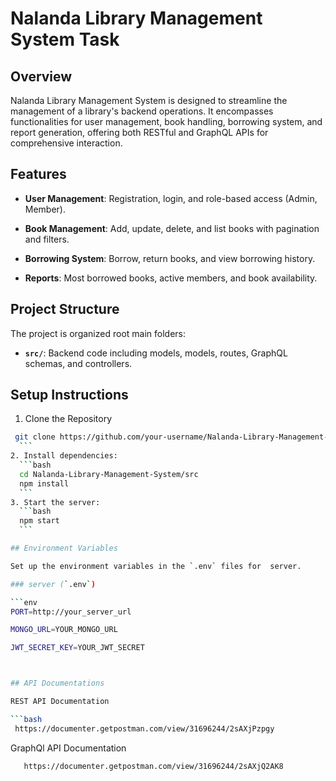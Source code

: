 # Nalanda Library Management System Task


## Overview

Nalanda Library Management System is designed to streamline the management of a library's backend operations. It encompasses functionalities for user management, book handling, borrowing system, and report generation, offering both RESTful and GraphQL APIs for comprehensive interaction.

## Features

- **User Management**: Registration, login, and role-based access (Admin, Member).

- **Book Management**:  Add, update, delete, and list books with pagination and filters.

- **Borrowing System**: Borrow, return books, and view borrowing history.

- **Reports**: Most borrowed books, active members, and book availability.


## Project Structure

The project is organized root main folders:

- **`src/`**: Backend code including models, models, routes, GraphQL schemas, and controllers.

## Setup Instructions

1. Clone the Repository

  ```bash
   git clone https://github.com/your-username/Nalanda-Library-Management-System.git
    ```
2. Install dependencies:
    ```bash
    cd Nalanda-Library-Management-System/src
    npm install
    ```
3. Start the server:
    ```bash
    npm start
    ```

## Environment Variables

Set up the environment variables in the `.env` files for  server.

### server (`.env`)

```env
PORT=http://your_server_url

MONGO_URL=YOUR_MONGO_URL

JWT_SECRET_KEY=YOUR_JWT_SECRET



## API Documentations

REST API Documentation

```bash
   https://documenter.getpostman.com/view/31696244/2sAXjPzpgy
```
GraphQl API Documentation

```bash
   https://documenter.getpostman.com/view/31696244/2sAXjQ2AK8
```
